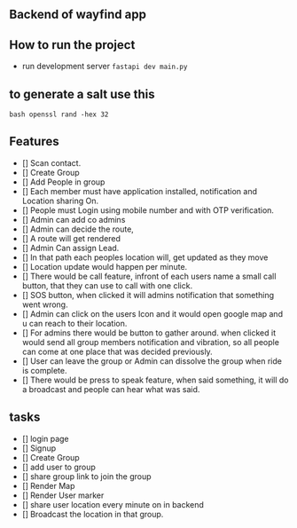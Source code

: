 
## Backend of wayfind app




## How to run the project



- run development server `fastapi dev main.py`


## to generate a salt use this
`bash
openssl rand -hex 32
`




## Features

- [] Scan contact.
- [] Create Group
- [] Add People in group
- [] Each member must have application installed, notification and Location sharing On.
- [] People must Login using mobile number and with OTP verification.
- [] Admin can add co admins
- [] Admin can decide the route,
- [] A route will get rendered
- [] Admin Can assign Lead. 
- [] In that path each peoples location will, get updated as they move
- [] Location update would happen per minute.
- [] There would be call feature, infront of each users name a small call button, that they can use to call with one click.
- [] SOS button, when clicked it will admins notification that something went wrong.
- [] Admin can click on the users Icon and it would open google map and u can reach to their location.
- [] For admins there would be button to gather around. when clicked it would send all group members notification and vibration, so all people can come at one place that was decided previously.
- [] User can leave the group or Admin can dissolve the group when ride is complete.
- [] There would be press to speak feature, when said something, it will do a broadcast and people can hear what was said.



## tasks 

- [] login page
- [] Signup
- [] Create Group
- [] add user to group
- [] share group link to join the group
- [] Render Map
- [] Render User marker
- [] share user location every minute on in backend
- [] Broadcast the location in that group.

